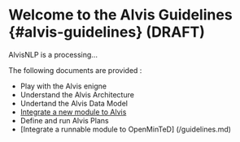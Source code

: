 # Welcome to the Alvis Guidelines {#alvis-guidelines} (DRAFT)

AlvisNLP is a processing...

The following documents are provided :
* Play with the Alvis enigne
* Understand the Alvis Architecture
* Undertand the Alvis Data Model
* [Integrate a new module to Alvis](/alvis_module_integration.md)
* Define and run Alvis Plans
* [Integrate a runnable module to OpenMinTeD] (/guidelines.md)
